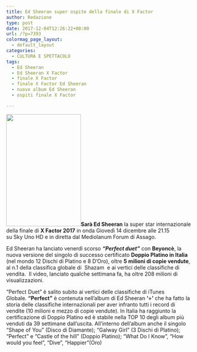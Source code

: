 ```yaml
---
title: Ed Sheeran super ospite della finale di X Factor
author: Redazione
type: post
date: 2017-12-04T12:26:22+00:00
url: /?p=7393
colormag_page_layout:
  - default_layout
categories:
  - CULTURA E SPETTACOLO
tags:
  - Ed Sheeran
  - Ed Sheeran X Factor
  - finale X Factor
  - finale X Factor Ed Sheeran
  - nuovo album Ed Sheeran
  - ospiti finale X Factor

---
```

**<img decoding="async" loading="lazy" class="size-medium wp-image-7394 alignleft" src="https://progressonline.it/wp-content/uploads/2017/12/1A7A0248_Fin-200x300.jpg" alt="" width="200" height="300" />Sarà Ed Sheeran** la super star internazionale della finale di **X Factor 2017** in onda Giovedì 14 dicembre alle 21.15 su Sky Uno HD e in diretta dal Mediolanum Forum di Assago.

Ed Sheeran ha lanciato venerdì scorso **_“Perfect duet”_** con **Beyoncè**, la nuova versione del singolo di successo certificato **Doppio Platino in Italia** (nel mondo 12 Dischi di Platino e 8 D’Oro), oltre **5** **milioni di copie vendute**, al n.1 della classifica globale di  Shazam  e ai vertici delle classifiche di vendita.  Il video, lanciato qualche settimana fa, ha oltre 208 milioni di visualizzazioni.

“Perfect Duet” è salito subito ai vertici delle classifiche di iTunes Globale. **“Perfect”** è contenuta nell’album di Ed Sheeran **‘÷’** che ha fatto la storia delle classifiche internazionali per aver infranto tutti i record di vendite (10 milioni e mezzo di copie vendute). In Italia ha raggiunto la certificazione di Doppio Platino ed è stabile nella TOP 10 degli album più venduti da 39 settimane dall’uscita. All’interno dell’album anche il singolo “Shape of You” (Disco di Diamante); “Galway Girl” (3 Dischi di Platino); “Perfect” e “Castle of the hill” (Doppio Platino); “What Do I Know”, “How would you feel”, “Dive”, “Happier”(Oro)